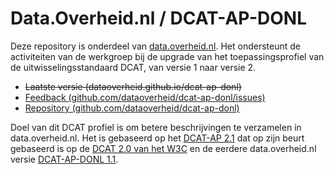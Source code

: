 # Data.Overheid.nl / DCAT-AP-DONL

Deze repository is onderdeel van [data.overheid.nl](https://data.overheid.nl). Het ondersteunt de activiteiten van de
werkgroep bij de upgrade van het toepassingsprofiel van de uitwisselingsstandaard DCAT, van versie 1 naar versie 2.

* ~~Laatste versie (dataoverheid.github.io/dcat-ap-donl)~~
* [Feedback (github.com/dataoverheid/dcat-ap-donl/issues)](https://github.com/dataoverheid/dcat-ap-donl/issues)
* [Repository (github.com/dataoverheid/dcat-ap-donl)](https://github.com/dataoverheid/dcat-ap-donl)

Doel van dit DCAT profiel is om betere beschrijvingen te verzamelen in data.overheid.nl. Het is gebaseerd op het [DCAT-AP 2.1](https://joinup.ec.europa.eu/collection/semantic-interoperability-community-semic/solution/dcat-application-profile-data-portals-europe/release/211) dat op zijn beurt gebaseerd is op de [DCAT 2.0 van het W3C](https://www.w3.org/TR/vocab-dcat-2/) en de eerdere data.overheid.nl versie [DCAT-AP-DONL 1.1](https://dcat-ap-donl.readthedocs.io/en/latest/).

